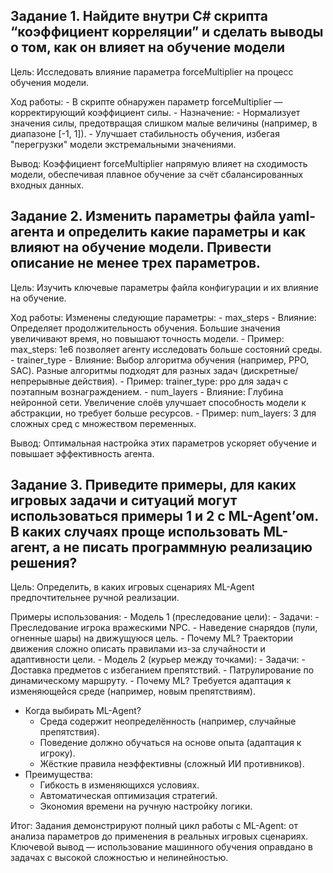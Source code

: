 ## Задание 1. Найдите внутри C# скрипта “коэффициент корреляции” и сделать выводы о том, как он влияет на обучение модели

Цель:
Исследовать влияние параметра forceMultiplier на процесс обучения модели.

Ход работы:
    - В скрипте обнаружен параметр forceMultiplier — корректирующий коэффициент силы.
    - Назначение:
        - Нормализует значения силы, предотвращая слишком малые величины (например, в диапазоне [-1, 1]).
        - Улучшает стабильность обучения, избегая "перегрузки" модели экстремальными значениями.

Вывод:
Коэффициент forceMultiplier напрямую влияет на сходимость модели, обеспечивая плавное обучение за счёт сбалансированных входных данных.

## Задание 2. Изменить параметры файла yaml-агента и определить какие параметры и как влияют на обучение модели. Привести описание не менее трех параметров.

Цель:
Изучить ключевые параметры файла конфигурации и их влияние на обучение.

Ход работы:
Изменены следующие параметры:
    - max_steps
        - Влияние: Определяет продолжительность обучения. Большие значения увеличивают время, но повышают точность модели.
        - Пример: max_steps: 1e6 позволяет агенту исследовать больше состояний среды.
    - trainer_type
        - Влияние: Выбор алгоритма обучения (например, PPO, SAC). Разные алгоритмы подходят для разных задач (дискретные/непрерывные действия).
        - Пример: trainer_type: ppо для задач с поэтапным вознаграждением.
    - num_layers
        - Влияние: Глубина нейронной сети. Увеличение слоёв улучшает способность модели к абстракции, но требует больше ресурсов.
        - Пример: num_layers: 3 для сложных сред с множеством переменных.

Вывод:
Оптимальная настройка этих параметров ускоряет обучение и повышает эффективность агента.

## Задание 3. Приведите примеры, для каких игровых задачи и ситуаций могут использоваться примеры 1 и 2 с ML-Agent’ом. В каких случаях проще использовать ML-агент, а не писать программную реализацию решения?

Цель:
Определить, в каких игровых сценариях ML-Agent предпочтительнее ручной реализации.

Примеры использования:
    - Модель 1 (преследование цели):
        - Задачи:
            - Преследование игрока вражескими NPC.
            -  Наведение снарядов (пули, огненные шары) на движущуюся цель.
        - Почему ML? Траектории движения сложно описать правилами из-за случайности и адаптивности цели.
    - Модель 2 (курьер между точками):
      - Задачи:
            - Доставка предметов с избеганием препятствий.
            - Патрулирование по динамическому маршруту.
        - Почему ML? Требуется адаптация к изменяющейся среде (например, новым препятствиям).
- Когда выбирать ML-Agent?
    - Среда содержит неопределённость (например, случайные препятствия).
    - Поведение должно обучаться на основе опыта (адаптация к игроку).
    - Жёсткие правила неэффективны (сложный ИИ противников).
- Преимущества:
    - Гибкость в изменяющихся условиях.
    - Автоматическая оптимизация стратегий.
    - Экономия времени на ручную настройку логики.
  
Итог:
Задания демонстрируют полный цикл работы с ML-Agent: от анализа параметров до применения в реальных игровых сценариях. Ключевой вывод — использование машинного обучения оправдано в задачах с высокой сложностью и нелинейностью.
